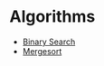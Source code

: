 # Algorithms

* [Binary Search](https://github.com/MananKGarg/Algorithms/blob/main/Binary%20Search.py)
* [Mergesort](https://github.com/MananKGarg/Algorithms/blob/main/mergesort.py)
